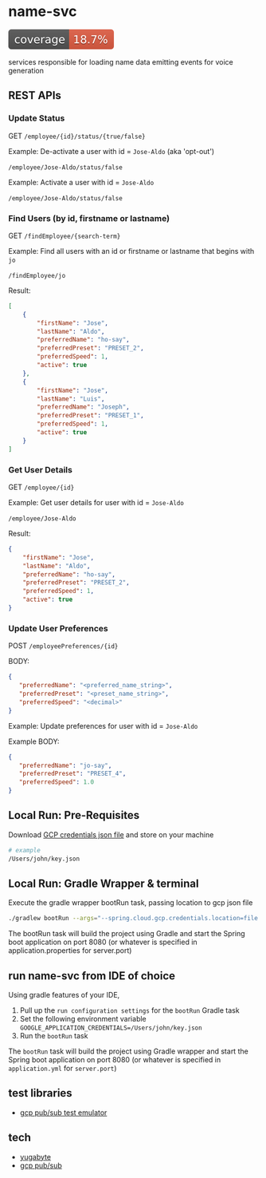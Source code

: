 # name-svc

![Coverage](.github/badges/jacoco.svg)

services responsible for loading name data emitting events for voice generation

## REST APIs

### Update Status

GET ```/employee/{id}/status/{true/false}```

Example: De-activate a user with id = `Jose-Aldo` (aka 'opt-out')

```/employee/Jose-Aldo/status/false```

Example: Activate a user with id = `Jose-Aldo`

```/employee/Jose-Aldo/status/false```

### Find Users (by id, firstname or lastname)

GET ```/findEmployee/{search-term}```

Example: Find all users with an id or firstname or lastname that begins with `jo`

```/findEmployee/jo```

Result:
```json
[
    {
        "firstName": "Jose",
        "lastName": "Aldo",
        "preferredName": "ho-say",
        "preferredPreset": "PRESET_2",
        "preferredSpeed": 1,
        "active": true
    },
    {
        "firstName": "Jose",
        "lastName": "Luis",
        "preferredName": "Joseph",
        "preferredPreset": "PRESET_1",
        "preferredSpeed": 1,
        "active": true
    }
]

```

### Get User Details

GET ```/employee/{id}```

Example: Get user details for user with id = `Jose-Aldo`

```/employee/Jose-Aldo```

Result:
```json
{
    "firstName": "Jose",
    "lastName": "Aldo",
    "preferredName": "ho-say",
    "preferredPreset": "PRESET_2",
    "preferredSpeed": 1,
    "active": true
}
```

### Update User Preferences

POST `/employeePreferences/{id}`

BODY:
```json
{
   "preferredName": "<preferred_name_string>",
   "preferredPreset": "<preset_name_string>",
   "preferredSpeed": "<decimal>"
}
```

Example: Update preferences for user with id = `Jose-Aldo`

Example BODY:
```json
{
   "preferredName": "jo-say",
   "preferredPreset": "PRESET_4",
   "preferredSpeed": 1.0
}
```


## Local Run: Pre-Requisites

Download [GCP credentials json file](https://github.com/team-IPG/foundation/blob/main/key.json) and store on your machine

```bash
# example
/Users/john/key.json
```
## Local Run: Gradle Wrapper & terminal

Execute the gradle wrapper bootRun task, passing location to gcp json file
```bash
./gradlew bootRun --args="--spring.cloud.gcp.credentials.location=file:/Users/john/key.json"
```

The bootRun task will build the project using Gradle and start the Spring boot application on port 8080 (or whatever is specified in application.properties for server.port)

## run name-svc from IDE of choice

Using gradle features of your IDE, 
1. Pull up the `run configuration settings` for the `bootRun` Gradle task
2. Set the following environment variable
   `GOOGLE_APPLICATION_CREDENTIALS=/Users/john/key.json`
3. Run the `bootRun` task

The `bootRun` task will build the project using Gradle wrapper and start the Spring boot application on port 8080 (or whatever is specified in `application.yml` for `server.port`)

## test libraries
- [gcp pub/sub test emulator](https://cloud.google.com/pubsub/docs/emulator)

## tech
- [yugabyte](https://github.com/yugabyte/spring-data-yugabytedb)
- [gcp pub/sub](https://docs.spring.io/spring-cloud-gcp/docs/current/reference/html/#spring-cloud-gcp-pubsub-api-configuration)
